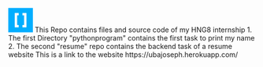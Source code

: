 
<img src ="resume/staticfiles/assets/img/hng_logo_1.png" style="height:50px;">
This Repo contains files and source code of my HNG8 internship
1. The first Directory "pythonprogram" contains the first task to print my name
2. The second "resume" repo contains the backend task of a resume website
This is a link to the website https://ubajoseph.herokuapp.com/
